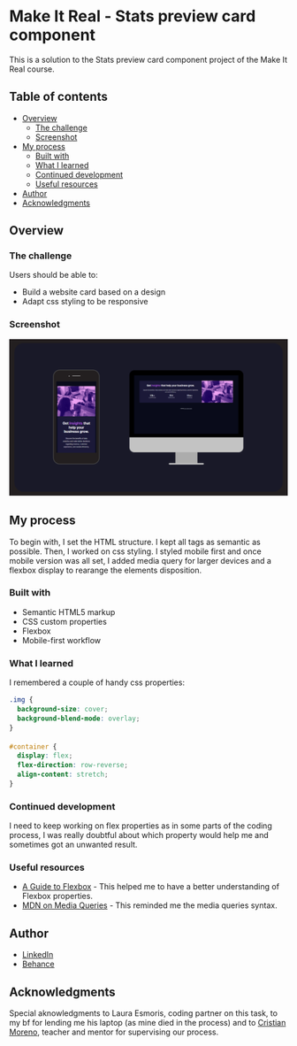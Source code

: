 # Make It Real - Stats preview card component

This is a solution to the Stats preview card component project of the Make It Real course.

## Table of contents

- [Overview](#overview)
  - [The challenge](#the-challenge)
  - [Screenshot](#screenshot)
- [My process](#my-process)
  - [Built with](#built-with)
  - [What I learned](#what-i-learned)
  - [Continued development](#continued-development)
  - [Useful resources](#useful-resources)
- [Author](#author)
- [Acknowledgments](#acknowledgments)

## Overview

### The challenge

Users should be able to:

- Build a website card based on a design
- Adapt css styling to be responsive

### Screenshot

![screenshot of the proyect](./images/screenshot.png)

## My process

To begin with, I set the HTML structure. I kept all tags as semantic as possible. Then, I worked on css styling. I styled mobile first and once mobile version was all set, I added media query for larger devices and a flexbox display to rearange the elements disposition.

### Built with

- Semantic HTML5 markup
- CSS custom properties
- Flexbox
- Mobile-first workflow

### What I learned

I remembered a couple of handy css properties:

```css
.img {
  background-size: cover;
  background-blend-mode: overlay;
}

#container {
  display: flex;
  flex-direction: row-reverse;
  align-content: stretch;
}
```

### Continued development

I need to keep working on flex properties as in some parts of the coding process, I was really doubtful about which property would help me and sometimes got an unwanted result.

### Useful resources

- [A Guide to Flexbox](https://css-tricks.com/snippets/css/a-guide-to-flexbox/) - This helped me to have a better understanding of Flexbox properties.
- [MDN on Media Queries](https://developer.mozilla.org/es/docs/Web/CSS/Media_Queries/Using_media_queries) - This reminded me the media queries syntax.

## Author

- [LinkedIn](https://www.linkedin.com/in/juan-orjuela/)
- [Behance](https://www.behance.net/juan_o)

## Acknowledgments

Special aknowledgments to Laura Esmoris, coding partner on this task, to my bf for lending me his laptop (as mine died in the process) and to [Cristian Moreno](https://github.com/khriztianmoreno), teacher and mentor for supervising our process.
